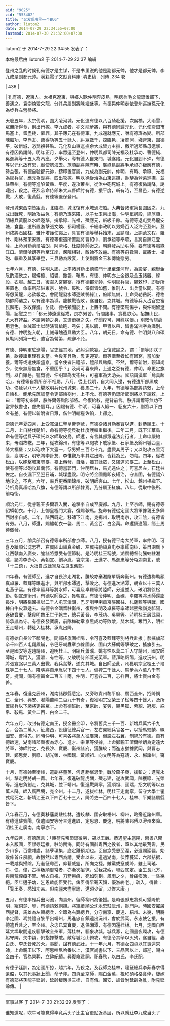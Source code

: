 ```yaml
---
aid: "9025"
zid: "553402"
title: "又发现书里一个BUG"
author: liutom2
date: 2014-07-29 22:34:55+07:00
lastmod: 2014-07-30 21:32:00+07:00
---
```


liutom2 于 2014-7-29 22:34:55 发表了：

本帖最后由 liutom2 于 2014-7-29 22:37 编辑

登州之乱的时候孔有德才是主谋，不是书里说的他是副都元帅，他才是都元帅，李九成是副都元帅。漢籍電子文獻資料庫-清史稿．列傳 ,234 卷

| 436 |

| 孔有德，遼東人。太祖克遼東，與鄉人耿仲明奔皮島，明總兵毛文龍錄置部下，善遇之。袁崇煥殺文龍，分其兵屬副將陳繼盛等。有德與仲明走依登州巡撫孫元化為步兵左營參將。

天聰五年，太宗伐明，圍大凌河城。元化遣有德以八百騎赴援，次吳橋，大雨雪，眾無所得食，則出行掠。李九成者，亦文龍步將，與有德同歸元化，元化使齎銀市馬塞上，銀盡耗，懼罪。其子應元在有德軍，九成還就應元，咻有德謀為變。所部陳繼功、李尚友、曹得功等五十餘人，糾眾數千，掠臨邑，凌商河，殘齊東，圍德平，破新城，恣焚殺甚酷。元化及山東巡撫余大成皆力主撫，檄所過郡縣毋邀擊，有德因偽請降。明年正月，率眾逕至登州，仲明與都司陳光福及杜承功、曹德純、吳進興等十五人為內應，夕舉火，導有德入自東門，城遂陷。元化自剄不殊，有德等以元化故有恩，縱使航海去。旅順副將陳有時、廣祿島副將毛承祿亦叛應有德，勢益張。有德自號都元帥，鑄印置官屬，九成為副元帥，仲明、有時、承祿、光福為總兵官，應元為副將，四出攻掠。明以徐從治為山東巡撫，謝璉為登萊巡撫，並駐萊州。有德等進陷黃縣、平度，遂攻萊州，從治中砲死城上。有德復偽請降，誘璉出，殺之。莊烈帝命侍郎朱大典督師討有德，援平度，斬有時，至昌邑，有德逆戰，大敗，復黃縣。有德等退保登州。

登州城東西南皆距山，北臨海，城北復有水城通海舶。大典督諸軍築長圍困之，九成出戰死，明師攻益急；有德乃謀來降，以子女玉帛出海，仲明單舸殿，經旅順，明總兵黃龍以水師邀擊，擒承祿、光福，殲應元，斬級千餘。有德等退屯雙島龍安塘，食盡，遣所置游擊張文煥、都司楊謹、千總李政明以男婦百人泛海至蓋州。蓋州戍將石國柱、雅什塔護使謁上，具言有德等舉兵始末，且請降。上諭范文程、羅什、剛林預策安置。有德等復遣所置副將曹紹中、劉承祖等奉疏，言將自鎮江登陸，上命貝勒濟爾哈朗、阿濟格、杜度帥師迓之。朝鮮發兵助明師，要有德等鴨綠江口。濟爾哈朗等兵至江岸，嚴陣相對，敵師不敢逼。有德等舟數百，載將士、槍砲、輜重及其孥畢登，三貝勒為設宴，上使副將金玉和傳諭慰勞。

七年六月，有德、仲明入謁，上率諸貝勒出德盛門十里至渾河岸，為設宴，親舉金卮酌酒飲之，賜蟒袍、貂裘、撒袋、鞍馬，有德、仲明亦上金銀及金玉諸器、綵段、衣服。越二日，復召入宮賜宴，授有德都元帥、仲明總兵官，賜敕印，即從所署置也。命率所部駐東京，號令、鼓吹、儀衛皆如舊，惟刑人、出兵當以聞。有德等怨黃龍，必欲報之。會聞龍發水師逐賊鴨綠江，旅順無備，上命貝勒岳託、德格類帥師襲之，以有德率為導。龍數戰皆敗，遂自殺，克其城。有德等兵入占官吏富民廨宅，多收俘獲。岳託、德格類聞於上，上置不問。有德墜馬傷手，與仲明留遼陽，詔慰之曰：「都元帥遠道從戎，良亦勞苦。行間諸事，實獲朕心。招撫山民，尤大有裨益。不謂勞頓之身，又遭銜橛之失。佇聞痊可，用慰朕懷。」別敕令旗纛用皂色，並誡軍士以時演習槍砲、弓矢；馬以牌，甲冑以帶，皆書滿洲字為識別。有德、仲明旋入朝，上誡毋餽遺貝勒大臣。八年，朝元日，命有德、仲明與八和碩貝勒同列第一班，遣官為營第，疏辭不允。

有德、仲明軍駐遼陽，官吏經其地，必躬迎款宴。上復誡諭之，謂：「爾等即朕子弟，款接諸臣理有未當。今後非貝勒，毋更迎宴。爾等偕至者如有困窮，當加愛養。爾等或遣使詣盛京，當令使者告禮部，禮部與館餼。不然，爾等新附，親知尚少，使來無居無食，不重困乎？」及尚可喜來降，上遇之亞有德、仲明。命更定旗制，以白鑲皂，號有德、仲明軍為天祐兵，可喜軍為天助兵。國語謂漢軍「烏真超哈」，有德等自將所部不相屬。八月，從上伐明，自大同入邊，有德遣所部黑成功、佟延以八十人擊敗明兵代州城東，獲馬二十。九年，有德等為部將請敕，上命自給札。鮑承先疏論當令吏部給劄付，上不允。有德等仍錄所部副將以下請敕，上曰：「爾等初來歸，朕許爾等黜陟部將。今復給敕，是背前言。朕非謂爾等無功不當畀敕書也，慮失信耳。」因賜有德、仲明、可喜人緞一、貂皮六十，副將以下白金有差。有德以新附者日眾，偕仲明輸糧佐餉，上卻之。

崇德元年夏四月，上受寬溫仁聖皇帝尊號，有德從諸貝勒奉寶以進，封恭順王。十二月，上自將伐朝鮮，命有德等從貝勒杜度護輜重繼後。二年二月，既下江華島，命有德等從貝子碩託以水師取皮島。師還，有言其部眾違法妄行者，上命申嚴約束，毋蹈故轍。三年，從攻錦州，有德等以砲攻下戚家堡、石家堡及錦州城西臺，降大福堡；又以砲攻下大臺一，俘男婦三百七十九，盡戮其男子；又以砲攻五里河臺，臺隅圮，明守將李計友、李惟觀乃率其眾出降，皆籍為民，勿殺。四年，從攻松山，以砲擊城東隅臺，臺上藥發，自燔，殲其餘眾，又降道旁臺二。上至松山，使有德等以砲攻其南郛。有德當郭門，仲明居右，馬光遠佐之；可喜居左，石廷柱佐之。自夜漏下至翌日晡，城堞盡毀。明守將金國鳳即夜繕治，守甚固，有德議穴地攻之，不克。六年，率兵更番圍錦州，破明師杏山。七年，松山、錦州相繼下。時析烏真超哈為八旗，有德等請以所部隸焉，乃分屬正紅旗。八年，從取中後所、前屯衞。

順治元年，從睿親王多爾袞入關，追擊李自成至慶都。九月，上至京師，賜有德等貂蟒朝衣。十月，上御皇極門大宴，復賜鞍馬。旋命有德從定國大將軍豫親王多鐸西討李自成。二年，陝西既定，移師下江南，克揚州，取明南京，攻江陰，有德皆有勞。八月，師還，賜繡朝衣一襲、馬二、黃金百、白金萬。命還鎮遼陽，簡士馬待徵發。

三年五月，諭兵部召有德等率所部會京師。八月，授有德平南大將軍，率仲明、可喜及續順公沈志祥、右翼固山額真金礪、左翼梅勒額真屯泰率師南征，策自湖廣下江西贛南入廣東，諭諸將悉受有德節制。是時明桂王稱號，湖廣總督何騰蛟駐湘陰，諸將李赤心、黃朝宣、劉承胤、袁宗第、王進才、馬進忠等分屯湖南北，號「十三鎮」，大抵自成餘黨及左良玉舊部。

四年春，有德師至，進才自長沙走湖北，騰蛟亦棄湘陰單騎奔衡州。有德遣梅勒額真卓羅、藍拜等躡進才，與所部水師遇，擊敗之。有德進次湘潭，朝宣以十三萬人屯燕子窩。有德率藍拜等將水師，可喜及卓羅等將陸師，分道並入，破明將徐松節。朝宣走衡州，有德以師從之，獲朝宣。有德令仲明、金礪、卓羅等將水師還詣長沙，明將楊國棟以二千人屯天津湖，巴牙喇甲喇章京張國柱、札薩藍等與戰，國棟自牛皮灘遁去。有德令金礪留駐衡州，復與仲明及卓羅等率師越熊飛嶺克祁陽，遂破寶慶，擊殺明魯王世子乾生，總兵黃晉、李茂功、吳興等。時明桂王居武岡，倚承胤為守。有德夜發寶慶，前隊梅勒章京黑成功等敗敵，焚木城，奪門入，明桂王走靖州，轉徙入桂林，承胤出降。

有德始自長沙下祁陽也，聞郝搖旗圍桂陽，令可喜及藍拜等別將兵赴援；郝搖旗部卒千四百人屯翔鳳鋪，令巴牙喇纛章京線國安、固山大蘇朗等擊破之，搖旗引去。至是國安等遂趨靖州，追明桂王。明總兵蕭曠、姚有性以萬二千人守靖州，國安師薄城，奪門入，獲曠、有性等，又破明侍郎蓋光英軍。藍拜略黔陽，進攻沅州，明將張宣弼以三萬人出戰，我兵奮擊，遂克其城。自出師至此，凡獲明宗室桂王子爾珠等二十七人，降明將自承胤以下四十七人，偏裨二千餘人、馬步兵六萬八千有奇。捷聞，賜有德黃金二百五十兩，仲明、可喜各二百，志祥百，將士賚白金有差。

五年春，復進克辰州，湖南諸郡縣悉定。又旁取貴州黎平府、廣西全州，招降銅仁、全州、興安、灌陽苗峒二百九十有奇，復獲明宗室榮王子松等四十餘人，及所置總兵以下諸將吏甚眾。上命有德班師，至京師，宴勞，賜黑狐、紫貂、冠服、綵帛、鞍馬、黃金二百、白金二千。

六年五月，改封有德定南王，授金冊金印，令將舊兵三千一百、新增兵萬六千九百，合為二萬人，征廣西，設隨征總兵官一、左右翼總兵官各一，以授馬蛟麟、線國安、曹得先。同時仲明、可喜各將萬人征廣東，但設左右翼，制閷於有德。自有德師還，湖南諸郡縣復為赤心、進才、宗第等侵據，上命鄭親王濟爾哈朗為定遠大將軍，帥師討之，克長沙、寶慶、衡州諸府，獲騰蛟；而進忠猶據武岡，與曹志建、鄭思愛、劉祿、胡光榮、林國瑞、黃順祖、向文明等為寇靖、永、郴諸州，窺寶慶。

十月，有德師至衡州，遣副將董英、何進勝擊思愛，戰於燕子窩，擒斬之；進克永州，擊走明將胡一青。七年春，復進破龍虎關，殲志建，遂攻武岡，陣獲祿、光榮等。進忠負創走，克其城，並下靖州。復進戰興寧，獲順祖、國瑞，招文明等以五萬人降。師入廣西境，克全州。十二月，遂拔桂林，明桂王走南寧，留守大學士瞿式耜死之，斬靖江王以下四百七十三人，降將吏一百四十七人。桂林、平樂諸屬縣皆下。

八年春正月，有德奏移藩屬駐桂林，遣蛟麟、國安取梧州、柳州，略旁近諸州縣。有德進駐賓陽，復遣國安等分三道進取，定思恩、慶遠，明將陳邦傅以潯州來降。明桂王走廣南，南寧亦下。

九年四月，有德疏言：「臣荷先帝節錄微勞，錫以王爵。恭遇聖主當陽，兩粵八閩未入版圖，臣謬辱廷推，駐防閩海。同時有固辭粵西之役者，蓋以其地最荒僻，民少山多，百蠻雜處，諸孽環集，底定難預期也。臣自念受恩至渥，必遠闢巖疆，始敢伸首丘夙願，故毅然以粵西為請。受命以來，道過湖南，伏莽蔓延，六郡拮据，一載咸與掃除。乃進征粵西，仰藉威靈，所向克捷。賊黨或竄或降，雖土司瑤、伶、俍、僮，古稱叛順靡常者，亦漸次招徠，受我戎索，粵西底定。臣生長北方，與南荒煙瘴不習。解衣自視，刀箭瘢痕，宛如刻劃。風雨之夕，骨痛痰湧，一昏幾絕。臣年邁子幼，乞恩敕能臣受代，俾臣得早覲天顏，優游終老。」疏入，得旨：「覽王奏，悉知功苦。但南疆未盡寧謐，還須少留，以俟大康。」

五月，有德率輕兵出河池，向貴州，留師柳州為後援。是時張獻忠將孫可望降於明，窺伺楚、粵，有德請敕剿撫。將軍續順公沈永忠駐沅州，扼門戶。時國安擢廣西提督，馬雄為左翼總兵，全節為右翼總兵，分守南寧、慶遠、梧州。未幾，明將李定國、馮雙禮自黎平出靖州，馬進忠自鎮遠出沅州，會於武岡。永忠使乞援，有德遣兵赴之，至全州。永忠已棄寶慶，退保湘潭，有德因還桂林。七月，定國自西延大埠取間道疾驅擊破全州軍，薄桂林，驅象攻城。城兵寡，定國晝夜環攻，有德躬守陴，矢中額，仍指揮擊敵。敵奪城北山俯攻，有德令其孥以火殉，遂自經，妻白氏、李氏皆死於火。事聞，諡有德武壯。十一年六月，有德女四貞以其喪還京師，上命親王以下、阿思哈尼哈番以上，漢官尚書以下、三品官以上，郊迎，賜白金四千，官為營葬，立碑紀績。尋復命建祠，祀春秋，以白氏、李氏配。

有德子廷訓，為定國所掠，越六年，乃殺之。及我師克桂林，隨征總兵李茹春求得遺骼，以其死事狀上聞，命予卹。四貞至京師，賜白金萬，視和碩格格食俸，旋嫁有德部將孫龍子延齡，延齡叛應吳三桂，自有傳。國安、雄皆附延齡為亂，附見延齡傳。 |

---

军事过客 于 2014-7-30 21:32:29 发表了：

谁知道呢，吹牛可能觉得毕竟兵头子比主官更贴近基层，所以就让李九成当头了

---
